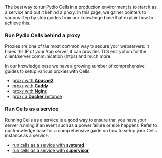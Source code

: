 
The best way to run Pydio Cells in a production environment is to start it as a service and put it behind a proxy.
In this page, we gather pointers to various step by step guides from our knowledge base that explain how to achieve this.

### Run Pydio Cells behind a proxy

Proxies are one of the most common way to secure your webservers: it hides the IP of your App server, it can provides TLS encryption for the client/server communication (https) and much more.

In our knowledge base we have a growing number of comprehensive guides to setup various proxies with Cells:

- [proxy with **Apache2**](/en/docs/kb/devops/running-cells-behind-apache-reverse-proxy)
- [proxy with **Caddy**](/en/docs/kb/devops/running-cells-behind-caddy-reverse-proxy)
- [proxy with **Nginx**](/en/docs/kb/devops/running-cells-behind-nginx-reverse-proxy)
- [proxy a **Docker** instance](/en/docs/kb/devops/running-your-cells-docker-container-behind-reverse-proxy)

### Run Cells as a service

Running Cells as a service is a good way to ensure that you have your server running if an event such as a power failure or else happens.
Refer to our knowledge base for a comprehensive guide on how to setup your Cells instance as a service.

- [run cells as a service with **systemd**](/en/docs/kb/devops/running-cells-service-systemd)
- [run cells as a service with **supervisor**](/en/docs/kb/devops/running-cells-service-supervisor)
